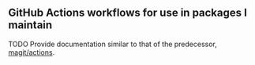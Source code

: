 ## GitHub Actions workflows for use in packages I maintain

TODO Provide documentation similar to that of the predecessor,
[magit/actions](https://github.com/magit/actions).
